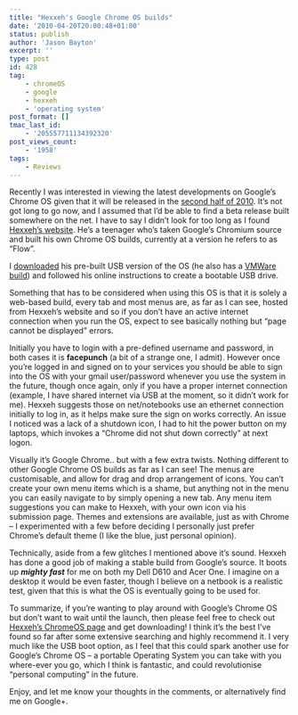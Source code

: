 ```yaml
---
title: "Hexxeh's Google Chrome OS builds"
date: '2010-04-20T20:00:48+01:00'
status: publish
author: 'Jason Bayton'
excerpt: ''
type: post
id: 428
tag:
    - chromeOS
    - google
    - hexxeh
    - 'operating system'
post_format: []
tmac_last_id:
    - '205557711134392320'
post_views_count:
    - '1958'
tags:
    - Reviews
---
```

Recently I was interested in viewing the latest developments on Google’s Chrome OS given that it will be released in the [second half of 2010](https://www.google.com/url?sa=t&source=web&ct=res&cd=2&ved=0CA8QFjAB&url=http%3A%2F%2Fgoogleblog.blogspot.com%2F2009%2F07%2Fintroducing-google-chrome-os.html&ei=SOTNS57hHcnz_AbP0viXAQ&usg=AFQjCNHknRflwTmtKF-UUp1xKFQ2wPCFHw&sig2=OTQ-Sf9ywD8WM2NIAh7XCA). It’s not got long to go now, and I assumed that I’d be able to find a beta release built somewhere on the net. I have to say I didn’t look for too long as I found [Hexxeh’s website](https://chromeos.hexxeh.net). He’s a teenager who’s taken Google’s Chromium source and built his own Chrome OS builds, currently at a version he refers to as “Flow”.

I [downloaded](https://chromeos.hexxeh.net/download.php?release=Flow&type=usb) his pre-built USB version of the OS (he also has a [VMWare build](https://chromeos.hexxeh.net/download.php?release=Flow&type=vmware)) and followed his online instructions to create a bootable USB drive.

Something that has to be considered when using this OS is that it is solely a web-based build, every tab and most menus are, as far as I can see, hosted from Hexxeh’s website and so if you don’t have an active internet connection when you run the OS, expect to see basically nothing but “page cannot be displayed” errors.

Initially you have to login with a pre-defined username and password, in both cases it is **facepunch** (a bit of a strange one, I admit). However once you’re logged in and signed on to your services you should be able to sign into the OS with your gmail user/password whenever you use the system in the future, though once again, only if you have a proper internet connection (example, I have shared internet via USB at the moment, so it didn’t work for me). Hexxeh suggests those on net/notebooks use an ethernet connection initially to log in, as it helps make sure the sign on works correctly. An issue I noticed was a lack of a shutdown icon, I had to hit the power button on my laptops, which invokes a “Chrome did not shut down correctly” at next logon.

Visually it’s Google Chrome.. but with a few extra twists. Nothing different to other Google Chrome OS builds as far as I can see! The menus are customisable, and allow for drag and drop arrangement of icons. You can’t create your own menu items which is a shame, but anything not in the menu you can easily navigate to by simply opening a new tab. Any menu item suggestions you can make to Hexxeh, with your own icon via his submission page. Themes and extensions are available, just as with Chrome – I experimented with a few before deciding I personally just prefer Chrome’s default theme (I like the blue, just personal opinion).

Technically, aside from a few glitches I mentioned above it’s sound. Hexxeh has done a good job of making a stable build from Google’s source. It boots up ***mighty fast*** for me on both my Dell D610 and Acer One. I imagine on a desktop it would be even faster, though I believe on a netbook is a realistic test, given that this is what the OS is eventually going to be used for.

To summarize, if you’re wanting to play around with Google’s Chrome OS but don’t want to wait until the launch, then please feel free to check out [Hexxeh’s ChromeOS page](https://chromeos.hexxeh.net) and get downloading! I think it’s the best I’ve found so far after some extensive searching and highly recommend it. I very much like the USB boot option, as I feel that this could spark another use for Google’s Chrome OS – a portable Operating System you can take with you where-ever you go, which I think is fantastic, and could revolutionise “personal computing” in the future.

Enjoy, and let me know your thoughts in the comments, or alternatively find me on Google+.